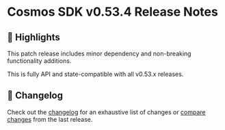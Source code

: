 # Cosmos SDK v0.53.4 Release Notes

## 🚀 Highlights

This patch release includes minor dependency and non-breaking functionality additions.

This is fully API and state-compatible with all v0.53.x releases.

## 📝 Changelog

Check out the [changelog](https://github.com/cosmos/cosmos-sdk/blob/v0.53.4/CHANGELOG.md) for an exhaustive list of changes or [compare changes](https://github.com/cosmos/cosmos-sdk/compare/v0.53.3...v0.53.4) from the last release.